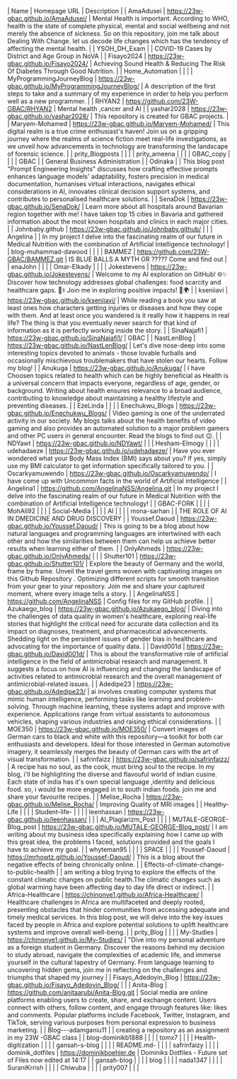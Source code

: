 | Name | Homepage URL | Description |
| AmaAdusei | https://23w-gbac.github.io/AmaAdusei/ | Mental Health is important. According to WHO, health is the state of complete physical, mental and social wellbeing and not merely the absence of sickness. So on this repository, join me talk about Dealing With Change. let us decode life changes which has the tendency of affecting the mental health.  |
| YSOH_DH_Exam |  | COVID-19 Cases by District and Age Group in NoVA |
| Fisayo2024 | https://23w-gbac.github.io/Fisayo2024/ | Achieving Sound Health & Reducing The Risk Of Diabetes Through Good Nutrition. |
| Home_Automation |  |  |
| MyProgrammingJourneyBlog | https://23w-gbac.github.io/MyProgrammingJourneyBlog/ | A description of the first steps to take and a summary of my experience in order to help you perform well as a new programmer. |
| RHYAN2 | https://github.com/23W-GBAC/RHYAN2 | Mental health ,cancer and AI |
| yashar2028 | https://23w-gbac.github.io/yashar2028/ | This repository is created for GBAC projects. |
| Maryem-Mohamed | https://23w-gbac.github.io/Maryem-Mohamed/ | This digital realm is a true crime enthusiast's haven! Join us on a gripping journey where the realms of science fiction meet real-life investigations, as we unveil how advancements in technology are transforming the landscape of forensic science. |
| prity_Blogposts |  |  |
| prity_ameena |  |  |
| GBAC_copy |  |  |
| GBAC |  | General Business Administration |
| Odinaka |  |  This blog post "Prompt Engineering Insights" discusses how crafting effective prompts enhances language models' adaptability, fosters precision in medical documentation, humanises virtual interactions, navigates ethical considerations in AI, innovates clinical decision support systems, and contributes to personalised healthcare solutions. |
| SenaDok | https://23w-gbac.github.io/SenaDok/ | Learn more about all hospitals around Bavarian region together with me! I have taken top 15 cities in Bavaria and gathered information about the most known hospitals and clinics in each major cities. |
| Johnbaby.github | https://23w-gbac.github.io/Johnbaby.github/ |  |
| Angelina |  | In my project I delve into the fascinating realm of our future in Medical Nutrition with the combination of Artificial Intelligence technology! |
| blog-muhammad-dawood |  |  |
| BAMMEZ | https://github.com/23W-GBAC/BAMMEZ.git | IS BLUE BALLS A MYTH OR ????? Come and find out |
| enaJohn |  |  |
| Omar-Elkady |  |  |
| Jokestevens | https://23w-gbac.github.io/Jokestevens/ |  Welcome to my AI exploration on GitHub! 🌐✨ Discover how technology addresses global challenges: food scarcity and healthcare gaps. 🍏⚕️ Join me in exploring positive impacts! 🚀🌍 |
| kseniiavi | https://23w-gbac.github.io/kseniiavi/ | While reading a book you saw at least ones how characters getting injuries or diseases and how they cope with them. And at least once you wandered is it really how it happens in real life? The thing is that you eventually never search for that kind of information as it is perfectly working inside the story.  |
| SinaNajafi1 | https://23w-gbac.github.io/SinaNajafi1/ | GBAC |
| NastLenBlog | https://23w-gbac.github.io/NastLenBlog/ | Let's dive nose-deep into some interesting topics devoted to animals - those lovable furballs and occasionally mischievous troublemakers that have stolen our hearts. Follow my blog! |
| Anukuga | https://23w-gbac.github.io/Anukuga/ | I have Choosen topics related to health which can be highly beneficial as Health is a universal concern that impacts everyone, regardless of age, gender, or background. Writing about health ensures relevance to a broad audience, contributing to knowledge about maintaining a healthy lifestyle and preventing diseases. |
| EzeLinda |  |  |
| Enechukwu_Blogs | https://23w-gbac.github.io/Enechukwu_Blogs/ | Video gaming is one of the underrated activity in our society. My blogs talks about the health benefits of video gaming and also provides an automated solution to a major problem gamers and other PC users in general encounter. Read the blogs to find out 😉. |
| NDYawt | https://23w-gbac.github.io/NDYawt/ |  |
| Hesham-Elmogy |  |  |
| udehadaeze | https://23w-gbac.github.io/udehadaeze/ | Have you ever wondered what your Body Mass Index (BMI) says about you? If yes, simply use my BMI calculator to get  information specifically tailored to you. |
| Oscarkyamuwendo | https://23w-gbac.github.io/Oscarkyamuwendo/ | I have come up with Uncommon facts in the world of  Artificial intelligence  |
| Angelina1 | https://github.com/AngelinaNSS/Angelina.git  | In my project I delve into the fascinating realm of our future in Medical Nutrition with the combination of Artificial Intelligence technology! |
| GBAC-FORK |  |  |
| MohAli92 |  |  |
| Social-Media |  |  |
| AI |  |  |
| mona-sarhan |  | THE ROLE OF AI IN DMEDICINE AND DRUG DISCOVERY |
| Youssef.Daoud | https://23w-gbac.github.io/Youssef.Daoud/ | This is going to be a blog about how natural languages and programming languages are intertwined with each other and how the similarities between them can help us achieve better results when learning either of them. |
| OnlyAhmeds | https://23w-gbac.github.io/OnlyAhmeds/ |  |
| Shutter101 | https://23w-gbac.github.io/Shutter101/ | Explore the beauty of Germany and the world,  frame by frame. Unveil the travel gems woven with captivating images on this Github Repository . Optimizing different scripts for smooth transition from your gear to your repository. Join me and share your captured moment, where every image tells a story.  |
| AngelinaNSS | https://github.com/AngelinaNSS | Config files for my GitHub profile. |
| Azukaego_blog | https://23w-gbac.github.io/Azukaego_blog/ | Diving into the challenges of data quality in women's healthcare, exploring real-life stories that highlight the critical need for accurate data collection and its impact on diagnoses, treatment, and pharmaceutical advancements. Shedding light on the persistent issues of gender bias in healthcare and advocating for the importance of quality data. |
| David001d | https://23w-gbac.github.io/David001d/ | This is about the transformative role of artificial intelligence in the field of antimicrobial research and management. It suggests a focus on how AI is influencing and changing the landscape of activities related to antimicrobial research and the overall management of antimicrobial-related issues.  |
| Adedipe23 | https://23w-gbac.github.io/Adedipe23/ | ai involves creating computer systems that mimic human intelligence, performing tasks like learning and problem-solving. Through machine learning, these systems adapt and improve with experience. Applications range from virtual assistants to autonomous vehicles, shaping various industries and raising ethical considerations. |
| MOE350 | https://23w-gbac.github.io/MOE350/ | Convert images of German cars to black and white with this repository—a toolkit for both car enthusiasts and developers. Ideal for those interested in German automotive imagery, it seamlessly merges the beauty of German cars with the art of visual transformation. |
| safrinfaizz | https://23w-gbac.github.io/safrinfaizz/ | A recipe has no soul, as the cook, must bring soul to the recipe. In my blog, i'll be highlighting the diverse and flavouful world of indian cusine. Each state of india has it's own special language ,identity and delicious food. so, i would be  more engaged in to south indian foods. join me and share your favourite recipes. |
| Melise_Rocha | https://23w-gbac.github.io/Melise_Rocha/ | Improving Quality of MRI images |
| Healthy-Life |  |  |
| Student-life- |  |  |
| leenhassan | https://23w-gbac.github.io/leenhassan/ |  |
| AI_Plagiarizm_Post |  |  |
| MUTALE-GEORGE-Blog_post | https://23w-gbac.github.io/MUTALE-GEORGE-Blog_post/ | I am writing about my business idea specifically explaining how I came up with this great idea, the problems I faced, solutions provided and the goals I have to achieve my goal. |
| whyteman95 |  |  |
| SPACE |  |  |
| Youssef-Daoud | https://mrhowtz.github.io/Youssef-Daoud/ | This is a blog about the negative effects of being chronically online. |
| Effects-of-climate-change-to-public-health |  | am writing a blog trying to explore the effects of the constant climatic changes on public health.The climatic changes such as global warming have been affecting day to day life direct or indirect. |
| Africa-Healthcare | https://chinonye1.github.io/Africa-Healthcare/ | Healthcare challenges in Africa are multifaceted and deeply rooted, presenting obstacles that hinder communities from accessing adequate and timely medical services. In this blog post, we will delve into the key issues faced by people in Africa and explore  potential solutions  to uplift healthcare systems and improve overall  well-being.  |
| prity_Blog |  |  |
| My-Studies | https://chinonye1.github.io/My-Studies/ | "Dive into my personal adventure as a foreign student in Germany. Discover the reasons behind my decision to study abroad, navigate the complexities of academic life, and immerse yourself in the cultural tapestry of Germany. From language learning to uncovering hidden gems, join me in reflecting on the challenges and triumphs that shaped my journey |
| Fisayo_Adedoyin_Blog | https://23w-gbac.github.io/Fisayo_Adedoyin_Blog/ |  |
| Anita-Blog | https://github.com/anitaarubi/Anita-Blog.git | Social media are online platforms enabling users to create, share, and exchange content. Users connect with others, follow content, and engage through features like: likes and comments. Popular platforms include Facebook, Twitter, Instagram, and TikTok, serving various purposes from personal expression to business marketing.  |
| Blog---adamganiu11 |  | creating a repository as an assignment in my 23W -GBAC class |
| blog-dominikb1888 |  |  |
| tomx7 |  |  |
| Health-digitization |  |  |
| gansah-s-blog |  |  |
| README.md- |  |  |
| safrinfaizy |  |  |
| dominik_dotfiles | https://dominikboehler.de | Dominiks Dotfiles - Future set of Files now edited at 14:17 |
| gansah-blog |  |  |
| blog |  |  |
| nada1347 |  |  |
| SuraniKrrish |  |  |
| Chiwuba |  |  |
| prity007 |  |  |
